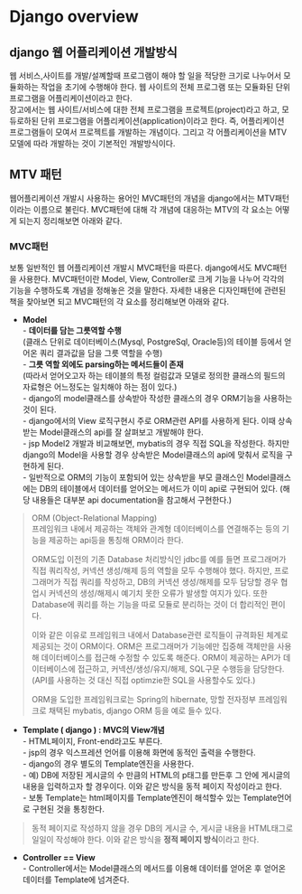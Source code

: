# Django overview
## django 웹 어플리케이션 개발방식
웹 서비스,사이트를 개발/설꼐할때 프로그램이 해야 할 일을 적당한 크기로 나누어서 모듈화하는 작업을 초기에 수행해야 한다. 웹 사이트의 전체 프로그램 또는 모듈화된 단위 프로그램을 어플리케이션이라고 한다.  
장고에서는 웹 사이트/서비스에 대한 전체 프로그램을 프로젝트(project)라고 하고, 모듀로하된 단위 프로그램을 어플리케이션(application)이라고 한다. 즉, 어플리케이션 프로그램들이 모여서 프로젝트를 개발하는 개념이다. 그리고 각 어플리케이션을 MTV모델에 따라 개발하는 것이 기본적인 개발방식이다.  
## MTV 패턴
웹어플리케이션 개발시 사용하는 용어인 MVC패턴의 개념을 django에서는 MTV패턴이라는 이름으로 불린다. MVC패턴에 대해 각 개념에 대응하는 MTV의 각 요소는 어떻게 되는지 정리해보면 아래와 같다.
### MVC패턴
보통 일반적인 웹 어플리케이션 개발시 MVC패턴을 따른다. django에서도 MVC패턴을 사용한다. MVC패턴이란 Model, View, Controller로 크게 기능을 나누어 각각의 기능을 수행하도록 개념을 정해놓은 것을 말한다. 자세한 내용은 디자인패턴에 관련된 책을 찾아보면 되고 MVC패턴의 각 요소를 정리해보면 아래와 같다.  

* **Model**  
    \- **데이터를 담는 그릇역할 수행**  
    (클래스 단위로 데이터베이스(Mysql, PostgreSql, Oracle등)의 테이블 등에서 얻어온 쿼리 결과값을 담을 그릇 역할을 수행)  
    \- **그릇 역할 외에도 parsing하는 메서드들이 존재**  
    (따라서 얻어오고자 하는 테이블의 특정 컬럼값과 모델로 정의한 클래스의 필드의 자료형은 어느정도는 일치해야 하는 점이 있다.)  
    \- django의 model클래스를 상속받아 작성한 클래스의 경우 ORM기능을 사용하는 것이 된다.  
    \- django에서의 View 로직구현시 주로 ORM관련 API를 사용하게 된다. 이때 상속 받는 Model클래스의 api를 잘 살펴보고 개발해야 한다.  
    \- jsp Model2 개발과 비교해보면, mybatis의 경우 직접 SQL을 작성한다. 하지만 django의 Model을 사용할 경우 상속받은 Model클래스의 api에 맞춰서 로직을 구현하게 된다.  
    \- 일반적으로 ORM의 기능이 포함되어 있는 상속받을 부모 클래스인 Model클래스에는 DB의 테이블에서 데이터를 얻어오는 메서드가 이미 api로 구현되어 있다. (해당 내용들은 대부분 api documentation을 참고해서 구현한다.)  

> ORM (Object-Relational Mapping)  
프레임워크 내에서 제공하는 객체와 관계형 데이터베이스를 연결해주는 등의 기능을 제공하는 api등을 통칭해 ORM이라 한다.  
> 
> ORM도입 이전의 기존 Database 처리방식인 jdbc를 예를 들면 프로그래머가 직접 쿼리작성, 커넥션 생성/해제 등의 역할을 모두 수행해야 했다. 하지만, 프로그래머가 직접 쿼리를 작성하고, DB의 커넥션 생성/해제를 모두 담당할 경우 협업시 커넥션의 생성/해제시 예기치 못한 오류가 발생할 여지가 있다. 또한 Database에 쿼리를 하는 기능을 따로 모듈로 분리하는 것이 더 합리적인 편이다.  
> 
> 이와 같은 이유로 프레임워크 내에서 Database관련 로직들이 규격화된 체계로 제공되는 것이 ORM이다. ORM은 프로그래머가 기능에만 집중해 객체만을 사용해 데이터베이스를 접근해 수정할 수 있도록 해준다. ORM이 제공하는 API가 데이터베이스에 접근하고, 커넥션/생성/유지/해제, SQL구문 수행등을 담당한다. (API를 사용하는 것 대신 직접 optimzie한 SQL을 사용할수도 있다.)  
> 
> ORM을 도입한 프레임워크로는 Spring의 hibernate, 망할 전자정부 프레임워크로 채택된 mybatis, django ORM 등을 예로 들수 있다.  
   
* **Template ( django ) : MVC의 View개념**  
    \- HTML페이지, Front-end라고도 부른다.  
    \- jsp의 경우 익스프레션 언어를 이용해 화면에 동적인 출력을 수행한다.  
    \- django의 경우 별도의 Template엔진을 사용한다.  
    \- 예) DB에 저장된 게시글의 수 만큼의 HTML의 p태그를 만든후 그 안에 게시글의 내용을 입력하고자 할 경우이다. 이와 같은 방식을 동적 페이지 작성이라고 한다.  
    \- 보통 Template는 html페이지를 Template엔진이 해석할수 있는 Template언어로 구현된 것을 통칭한다.  

> 동적 페이지로 작성하지 않을 경우 DB의 게시글 수, 게시글 내용을 HTML태그로 일일이 작성해야 한다. 이와 같은 방식을 **정적 페이지 방식**이라고 한다.


* **Controller == View**  
   \- Controller에서는 Model클래스의 메서드를 이용해 데이터를 얻어온 후 얻어온 데이터를 Template에 넘겨준다. 
   




